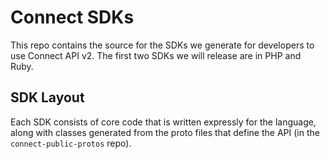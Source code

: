 # Connect SDKs

This repo contains the source for the SDKs we generate for developers to use
Connect API v2. The first two SDKs we will release are in PHP and Ruby.

## SDK Layout
Each SDK consists of core code that is written expressly for the language,
along with classes generated from the proto files that define the API (in the
  `connect-public-protos` repo).
